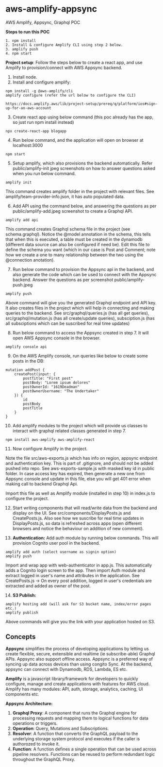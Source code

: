 # aws-amplify-appsync
AWS Amplify, Appsync, Graphql POC

**Steps to run this POC**
```
1. npm install
2. Install & configure Amplify CLI using step 2 below.
3. amplify push
4. npm start
```

**Project setup**:
Follow the steps below to create a react app, and use Amplify to provision/connect with AWS Appsync backend.

1. Install node.
2. Install and configure amplify:
```
npm install -g @aws-amplify/cli
amplify configure (refer the url below to configure the CLI)

https://docs.amplify.aws/lib/project-setup/prereq/q/platform/ios#sign-up-for-an-aws-account

```
3. Create react app using below command (this poc already has the app, so just run npm install instead)
```
npx create-react-app blogapp
```
4. Run below command, and the application will open on browser at localhost:3000
```
npm start
```
5. Setup amplify, which also provisions the backend automatically. Refer public/amplify-init jpeg screenshots on how to answer questions asked when you run below command.
```
amplify init
```
This command creates amplify folder in the project with relevant files. See amplify/team-provider-info.json, it has auto populated data.

6. Add API using the command below, and answering the questions as per public/amplify-add.jpeg screenshot to create a Graphql API.

```
amplify add api
```
This command creates Graphql schema file in the project (see schema.graphql). Notice the @model annotation in the schema, this tells that when this is executed, a table must be created in the dynamodb (different data source can also be configured if need be). Edit this file to define the schema you want (which in our case is Post and Comment; note how we create a one to many relationship between the two using the @connection anotation).

7. Run below command to provision the Appsync api in the backend, and also generate the code which can be used to connect with the Appsync backend. Answer the questions as per screenshot public/amplify-push.jpeg
```
amplify push
```
Above command will give you the generated Graphql endpoint and API key. It also creates files in the project which will help in connecting and making queries to the backend. See src/graphql/queries.js (has all get queries), src/graphql/mutation.js (has all create/update queries), subsciption.js (has all subsciptions which can be suscribed for real time updates)

8. Run below command to access the Appsync created in step 7. It will open AWS Appsync console in the browser.
```
amplify console api
```
9. On the AWS Amplify console, run queries like below to create some posts in the DB:
```
mutation addPost {
    createPost(input: {
        postTitle: "First post"
        postBody: "Lorem ipsum dolores"
        postOwnerId: "1619Deadman"
        postOwnerUsername: "The Undertaker"
    }) {
        id
        postBody
        postTitle
    }
}
```

10. Add amplify modules to the project which will provide us classes to interact with graphql related classes generated in step 7.
```
npm install aws-amplify aws-amplify-react
```

11. Now configure Amplify in the project.

 Note the file src/aws-exports.js which has info on region, appsync endpoint and authentication key. This is part of .gitignore, and should not be added pushed into repo. See aws-exports-sample.js with masked key id in public folder. In case access key has expired, then generate a new one from Appsync console and update in this file, else you will get 401 error when making call to backend Graphql Api. 
 
 Import this file as well as Amplify module (installed in step 10) in index.js to configure the project. 

12. Start writing components that will read/write data from the backend and display on the UI. See src/components/DisplayPosts.js and CreatePosts.js. Also see how we suscribe for real time updates in DisplayPosts.js, so data is refreshed across apps (open different browsers and notice the behaviour on addition of new comment).

13. **Authentication:** Add auth module by running below commands. This will provision Cognito user pool in the backend.
```
amplify add auth (select username as signin option)
amplify push
```
Import and wrap app with web-authenticator in app.js. This automatically adds a Cognito login screen to the app. Then import Auth module and extract logged in user's name and attributes in the application. See CreatePosts.js -> On every post addition, logged in user's credentials are extracted and added as owner of the post.

14. **S3 Publish:** 
```
amplify hosting add (will ask for S3 bucket name, index/error pages etc.)
amplify publish
```
Above commands will give you the link with your application hosted on S3.

## Concepts

**Appsync** simplifies the process of developing applications by letting us create flexible, secure, extensible and realtime (ie subscribe-able) Graphql APIs. Appsync also support offline access. Appsync is a preferred way of syncing up data across devices than using congito Sync. At the backend, appsync can connect with Dynamodb, RDS, Lambda, ES etc. 

**Amplify** is a javascript library/framework for developers to quickly configure, manage and create applications with features for AWS cloud. Amplify has many modules: API, auth, storage, analytics, caching, UI components etc. 

**Appsync Architecture:**
1. **Graphql Proxy**: A component that runs the Graphql engine for processing requests and mapping them to logical functions for data operations or triggers.
2. **Operation**: Query, Mutations and Subscriptions.
3. **Resolver**: A function that converts the GraphQL payload to the underlying storage system protocol and executes if the caller is authorozed to invoke it.
4. **Function**: A function defines a single operation that can be used across pipeline resolvers. Functions can be reused to perform redundant logic throughout the GraphQL Proxy.


